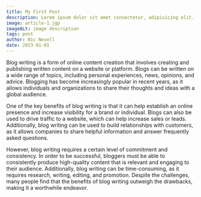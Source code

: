 ```yaml
---
title: My First Post
description: Lorem ipsum dolor sit amet consectetur, adipisicing elit. Cupiditate facilis doloribus omnis, facere inventore eos rem dicta fuga? Provident quisquam incidunt autem accusamus nobis sit fugit pariatur excepturi non distinctio.
image: article-1.jgp
imageALt: image description
tags: post
author: Nic Nevell
date: 2023-01-01
---
```


Blog writing is a form of online content creation that involves creating and publishing written content on a website or platform. Blogs can be written on a wide range of topics, including personal experiences, news, opinions, and advice. Blogging has become increasingly popular in recent years, as it allows individuals and organizations to share their thoughts and ideas with a global audience.

One of the key benefits of blog writing is that it can help establish an online presence and increase visibility for a brand or individual. Blogs can also be used to drive traffic to a website, which can help increase sales or leads. Additionally, blog writing can be used to build relationships with customers, as it allows companies to share helpful information and answer frequently asked questions.

However, blog writing requires a certain level of commitment and consistency. In order to be successful, bloggers must be able to consistently produce high-quality content that is relevant and engaging to their audience. Additionally, blog writing can be time-consuming, as it requires research, writing, editing, and promotion. Despite the challenges, many people find that the benefits of blog writing outweigh the drawbacks, making it a worthwhile endeavor.
